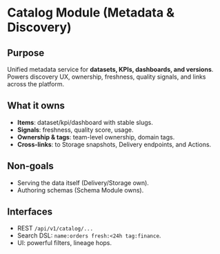 # Catalog Module (Metadata & Discovery)

## Purpose
Unified metadata service for **datasets, KPIs, dashboards, and versions**. Powers discovery UX, ownership, freshness, quality signals, and links across the platform.

## What it owns
- **Items**: dataset/kpi/dashboard with stable slugs.
- **Signals**: freshness, quality score, usage.
- **Ownership & tags**: team-level ownership, domain tags.
- **Cross-links**: to Storage snapshots, Delivery endpoints, and Actions.

## Non‑goals
- Serving the data itself (Delivery/Storage own).
- Authoring schemas (Schema Module owns).

## Interfaces
- REST `/api/v1/catalog/...`
- Search DSL: `name:orders fresh:<24h tag:finance`.
- UI: powerful filters, lineage hops.
